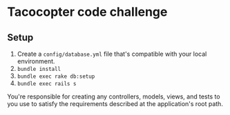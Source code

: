 # Tacocopter code challenge

## Setup
1. Create a `config/database.yml` file that's compatible with your local environment.
2. `bundle install`
3. `bundle exec rake db:setup`
4. `bundle exec rails s`

You're responsible for creating any controllers, models, views, and tests to you use to satisfy the requirements described at the application's root path.

